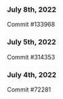 ### July 8th, 2022

Commit #133968

### July 5th, 2022

Commit #314353


### July 4th, 2022

Commit #72281
